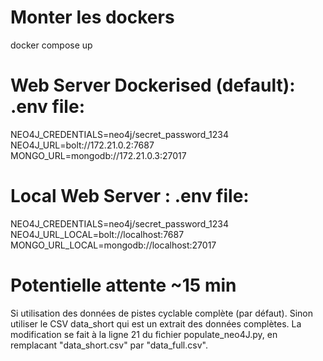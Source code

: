# Monter les dockers

docker compose up

# Web Server Dockerised (default): .env file:

NEO4J_CREDENTIALS=neo4j/secret_password_1234
NEO4J_URL=bolt://172.21.0.2:7687
MONGO_URL=mongodb://172.21.0.3:27017

# Local Web Server : .env file:

NEO4J_CREDENTIALS=neo4j/secret_password_1234
NEO4J_URL_LOCAL=bolt://localhost:7687
MONGO_URL_LOCAL=mongodb://localhost:27017

# Potentielle attente ~15 min

Si utilisation des données de pistes cyclable complète (par défaut). Sinon utiliser le CSV data_short qui est un extrait des données complètes.
La modification se fait à la ligne 21 du fichier populate_neo4J.py, en remplacant "data_short.csv" par "data_full.csv".
